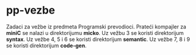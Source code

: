 # pp-vezbe
Zadaci za vežbe iz predmeta Programski prevodioci. 
Prateći kompajler za <b>miniC</b> se nalazi u direktorijumu <b>micko</b>.
Uz vežbu 3 se koristi direktorijum <b>syntax</b>.
Uz vežbe 4, 5 i 6 se koristi direktorijum <b>semantic</b>.
Uz vežbe 7, 8 i 9 se koristi direktorijum <b>code-gen</b>.
